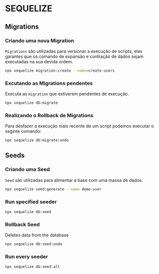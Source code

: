 # SEQUELIZE

## Migrations

### Criando uma nova Migration

`Migrations` são utilizadas para versionar a execução de scripts, elas garantes que os comando de expansão e contração de dados sejam executadas na sua devida ordem.

```bash
npx sequelize migration:create --name=create-users
```

### Excutando as Migrations pendentes

Executa as `migration` que estiverem pendentes de execução.

```bash
npx sequelize db:migrate
```

### Realizando o Rollback de Migrations

Para desfazer a execução mais recente de um script podemos executar o seginte comando:

```bash
npx sequelize db:migrate:undo
```

## Seeds

### Criando uma Seed

`Seed` são utilizadas para alimentar a base com uma massa de dados.

```bash
npx sequelize seed:generate --name demo-user
```

### Run specified seeder

```bash
npx sequelize db:seed
```

### Rollback Seed

Deletes data from the database

```bash
npx sequelize db:seed:undo
```

### Run every seeder

```bash
npx sequelize db:seed:all
```
